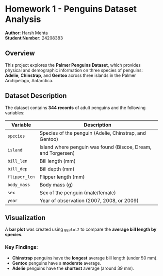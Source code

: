 # Homework 1 - Penguins Dataset Analysis

**Author:** Harsh Mehta  
**Student Number:** 24208383  

## Overview

This project explores the **Palmer Penguins Dataset**, which provides physical and demographic information on three species of penguins: **Adelie**, **Chinstrap**, and **Gentoo** across three islands in the Palmer Archipelago, Antarctica.

## Dataset Description

The dataset contains **344 records** of adult penguins and the following variables:

| Variable      | Description                                 |
|---------------|---------------------------------------------|
| `species`     | Species of the penguin (Adelie, Chinstrap, and Gentoo) |
| `island`      | Island where penguin was found (Biscoe, Dream, and Torgersen) |
| `bill_len`    | Bill length (mm)                            |
| `bill_dep`    | Bill depth (mm)                             |
| `flipper_len` | Flipper length (mm)                         |
| `body_mass`   | Body mass (g)                               |
| `sex`         | Sex of the penguin (male/female)            |
| `year`        | Year of observation (2007, 2008, or 2009)             |

## Visualization

A **bar plot** was created using `ggplot2` to compare the **average bill length by species**.

### Key Findings:
- **Chinstrap** penguins have the **longest** average bill length (under 50 mm).
- **Gentoo** penguins have a **moderate** average.
- **Adelie** penguins have the **shortest** average (around 39 mm).
